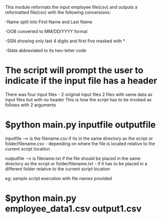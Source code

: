 This module reformats the input employee file(csv) and outputs a reformatted file(csv)
with the following conversions:


-Name split into First Name and Last Name


-DOB converted to MM/DD/YYYY format


-SSN showing only last 4 digits and first five masked with *


-State abbreviated to its two-letter code

# The script will prompt the user to indicate if the input file has a header

There was four input files - 2 original input files
                             2 files with same data as input files but with no header
This is how the script has to be invoked as follows with 2 arguments

# $python main.py inputfile outputfile

inputfile --> is the filename.csv if its in the same directory as the script
or folder/filename.csv - depending on where the file is located relative to the current script location

outputfile --> is filename.txt if the file should be placed in the same directory as the script
or folder/filename.txt - if it has to be placed in a different folder relative to the current script location

eg: sample script execution with file names provided
# $python main.py employee_data1.csv output1.csv
